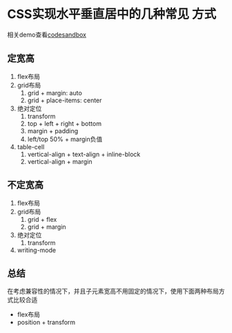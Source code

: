# CSS实现水平垂直居中的几种常见 方式

相关demo查看[codesandbox](https://codesandbox.io/s/csschui-zhi-shui-ping-ju-zhong-de-ji-zhong-fang-shi-ivdz27)

## 定宽高

1. flex布局
2. grid布局
    1. grid + margin: auto
    2. grid + place-items: center
3. 绝对定位
    1. transform
    2. top + left + right + bottom
    3. margin + padding
    4. left/top 50% + margin负值
4. table-cell
    1. vertical-align + text-align + inline-block
    2. vertical-align + margin

## 不定宽高

1. flex布局
2. grid布局
    1. grid + flex
    2. grid + margin
3. 绝对定位
    1. transform
4. writing-mode

## 总结

在考虑兼容性的情况下，并且子元素宽高不用固定的情况下，使用下面两种布局方式比较合适

- flex布局
- position + transform
